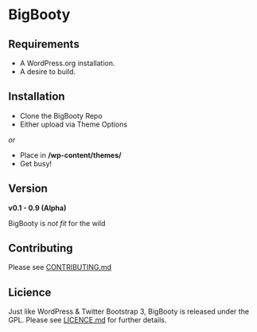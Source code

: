 BigBooty
=====


Requirements
----------

* A WordPress.org installation.
* A desire to build.


Installation
----------

- Clone the BigBooty Repo
- Either upload via Theme Options

*or*

- Place in **/wp-content/themes/**
- Get busy!

Version
----------

**v0.1 - 0.9 (Alpha)**

BigBooty is *not fit* for the wild


Contributing
----------

Please see [CONTRIBUTING.md](https://github.com/pjhampton/BigBooty/blob/master/docs/CONTRIBUTING.md)


Licience
----------

Just like WordPress & Twitter Bootstrap 3, BigBooty is released under the GPL. Please see [LICENCE.md](https://github.com/pjhampton/BigBooty/blob/master/docs/LICENCE.md) for further details.
